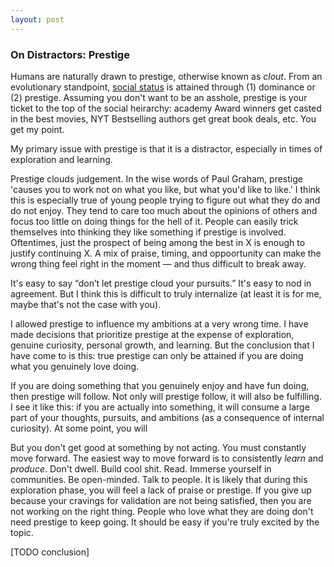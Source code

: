 ```yaml
---
layout: post
---
```


### On Distractors: Prestige

Humans are naturally drawn to prestige, otherwise known as _clout_. 
From an evolutionary standpoint, [social status](https://www.nature.com/articles/s41598-019-39223-0) is attained through (1) dominance or (2) prestige. Assuming you don't want to be an asshole, prestige is your ticket to the top of the social heirarchy: academy Award winners get casted in the best movies, NYT Bestselling authors get great book deals, etc. You get my point. 

My primary issue with prestige is that it is a distractor, especially in times of exploration and learning.

Prestige clouds judgement. In the wise words of Paul Graham, prestige 'causes you to work not on what you like, but what you'd like to like.' I think this is especially true of young people trying to figure out what they do and do not enjoy. They tend to care too much about the opinions of others and focus too little on doing things for the hell of it. People can easily trick themselves into thinking they like something if prestige is involved. Oftentimes, just the prospect of being among the best in X is enough to justify continuing X. A mix of praise, timing, and oppoortunity can make the wrong thing feel right in the moment — and thus difficult to break away.

It's easy to say “don’t let prestige cloud your pursuits.” It's easy to nod in agreement. But I think this is difficult to truly internalize (at least it is for me, maybe that's not the case with you). 

I allowed prestige to influence my ambitions at a very wrong time. I have made decisions that prioritize prestige at the expense of exploration, genuine curiosity, personal growth, and learning. But the conclusion that I have come to is this: true prestige can only be attained if you are doing what you genuinely love doing. 

If you are doing something that you genuinely enjoy and have fun doing, then prestige will follow. Not only will prestige follow, it will also be fulfilling. I see it like this: if you are actually into something, it will consume a large part of your thoughts, pursuits, and ambitions (as a consequence of internal curiosity). At some point, you will 

But you don't get good at something by not acting. You must constantly move forward. The easiest way to move forward is to consistently _learn_ and _produce_. Don't dwell. Build cool shit. Read. Immerse yourself in communities. Be open-minded. Talk to people. It is likely that during this exploration phase, you will feel a lack of praise or prestige. If you give up because your cravings for validation are not being satisfied, then you are not working on the right thing. People who love what they are doing don't need prestige to keep going. It should be easy if you're truly excited by the topic.

[TODO conclusion]
